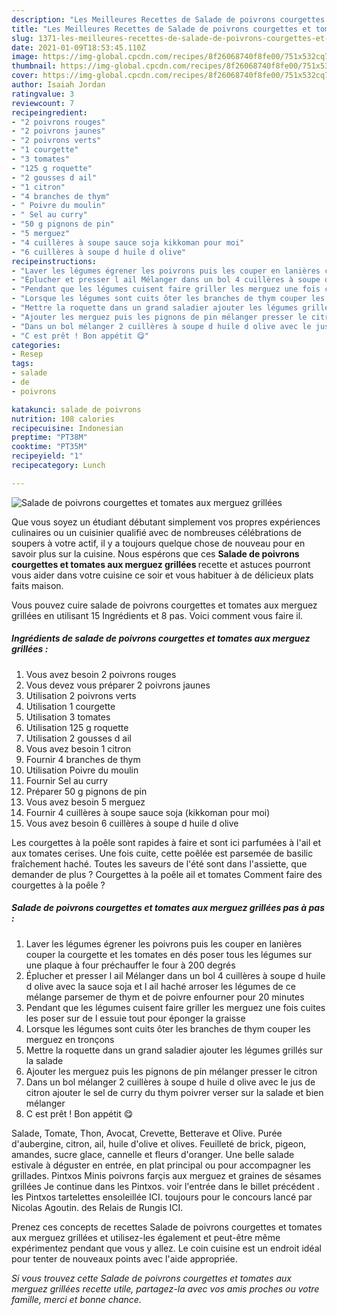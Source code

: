 ```yaml
---
description: "Les Meilleures Recettes de Salade de poivrons courgettes et tomates aux merguez grillées"
title: "Les Meilleures Recettes de Salade de poivrons courgettes et tomates aux merguez grillées"
slug: 1371-les-meilleures-recettes-de-salade-de-poivrons-courgettes-et-tomates-aux-merguez-grillees
date: 2021-01-09T18:53:45.110Z
image: https://img-global.cpcdn.com/recipes/8f26068740f8fe00/751x532cq70/salade-de-poivrons-courgettes-et-tomates-aux-merguez-grillees-photo-principale-de-la-recette.jpg
thumbnail: https://img-global.cpcdn.com/recipes/8f26068740f8fe00/751x532cq70/salade-de-poivrons-courgettes-et-tomates-aux-merguez-grillees-photo-principale-de-la-recette.jpg
cover: https://img-global.cpcdn.com/recipes/8f26068740f8fe00/751x532cq70/salade-de-poivrons-courgettes-et-tomates-aux-merguez-grillees-photo-principale-de-la-recette.jpg
author: Isaiah Jordan
ratingvalue: 3
reviewcount: 7
recipeingredient:
- "2 poivrons rouges"
- "2 poivrons jaunes"
- "2 poivrons verts"
- "1 courgette"
- "3 tomates"
- "125 g roquette"
- "2 gousses d ail"
- "1 citron"
- "4 branches de thym"
- " Poivre du moulin"
- " Sel au curry"
- "50 g pignons de pin"
- "5 merguez"
- "4 cuillères à soupe sauce soja kikkoman pour moi"
- "6 cuillères à soupe d huile d olive"
recipeinstructions:
- "Laver les légumes égrener les poivrons puis les couper en lanières couper la courgette et les tomates en dés poser tous les légumes sur une plaque à four préchauffer le four à 200 degrés"
- "Éplucher et presser l ail Mélanger dans un bol 4 cuillères à soupe d huile d olive avec la sauce soja et l ail haché arroser les légumes de ce mélange parsemer de thym et de poivre enfourner pour 20 minutes"
- "Pendant que les légumes cuisent faire griller les merguez une fois cuites les poser sur de l essuie tout pour éponger la graisse"
- "Lorsque les légumes sont cuits ôter les branches de thym couper les merguez en tronçons"
- "Mettre la roquette dans un grand saladier ajouter les légumes grillés sur la salade"
- "Ajouter les merguez puis les pignons de pin mélanger presser le citron"
- "Dans un bol mélanger 2 cuillères à soupe d huile d olive avec le jus de citron ajouter le sel de curry du thym poivrer verser sur la salade et bien mélanger"
- "C est prêt ! Bon appétit 😋"
categories:
- Resep
tags:
- salade
- de
- poivrons

katakunci: salade de poivrons 
nutrition: 108 calories
recipecuisine: Indonesian
preptime: "PT38M"
cooktime: "PT35M"
recipeyield: "1"
recipecategory: Lunch

---
```



![Salade de poivrons courgettes et tomates aux merguez grillées](https://img-global.cpcdn.com/recipes/8f26068740f8fe00/751x532cq70/salade-de-poivrons-courgettes-et-tomates-aux-merguez-grillees-photo-principale-de-la-recette.jpg)

Que vous soyez un étudiant débutant simplement vos propres expériences culinaires ou un cuisinier qualifié avec de nombreuses célébrations de soupers à votre actif, il y a toujours quelque chose de nouveau pour en savoir plus sur la cuisine. Nous espérons que ces <strong> Salade de poivrons courgettes et tomates aux merguez grillées </strong> recette et astuces pourront vous aider dans votre cuisine ce soir et vous habituer à de délicieux plats faits maison.

<!--inarticleads1-->

Vous pouvez cuire salade de poivrons courgettes et tomates aux merguez grillées en utilisant 15 Ingrédients et 8 pas. Voici comment vous faire il.

##### Ingrédients de salade de poivrons courgettes et tomates aux merguez grillées :

1. Vous avez besoin 2 poivrons rouges
1. Vous devez vous préparer 2 poivrons jaunes
1. Utilisation 2 poivrons verts
1. Utilisation 1 courgette
1. Utilisation 3 tomates
1. Utilisation 125 g roquette
1. Utilisation 2 gousses d ail
1. Vous avez besoin 1 citron
1. Fournir 4 branches de thym
1. Utilisation  Poivre du moulin
1. Fournir  Sel au curry
1. Préparer 50 g pignons de pin
1. Vous avez besoin 5 merguez
1. Fournir 4 cuillères à soupe sauce soja (kikkoman pour moi)
1. Vous avez besoin 6 cuillères à soupe d huile d olive


Les courgettes à la poêle sont rapides à faire et sont ici parfumées à l&#39;ail et aux tomates cerises. Une fois cuite, cette poêlée est parsemée de basilic fraîchement haché. Toutes les saveurs de l&#39;été sont dans l&#39;assiette, que demander de plus ? Courgettes à la poêle ail et tomates Comment faire des courgettes à la poêle ? 

<!--inarticleads2-->

##### Salade de poivrons courgettes et tomates aux merguez grillées pas à pas :

1. Laver les légumes égrener les poivrons puis les couper en lanières couper la courgette et les tomates en dés poser tous les légumes sur une plaque à four préchauffer le four à 200 degrés
1. Éplucher et presser l ail Mélanger dans un bol 4 cuillères à soupe d huile d olive avec la sauce soja et l ail haché arroser les légumes de ce mélange parsemer de thym et de poivre enfourner pour 20 minutes
1. Pendant que les légumes cuisent faire griller les merguez une fois cuites les poser sur de l essuie tout pour éponger la graisse
1. Lorsque les légumes sont cuits ôter les branches de thym couper les merguez en tronçons
1. Mettre la roquette dans un grand saladier ajouter les légumes grillés sur la salade
1. Ajouter les merguez puis les pignons de pin mélanger presser le citron
1. Dans un bol mélanger 2 cuillères à soupe d huile d olive avec le jus de citron ajouter le sel de curry du thym poivrer verser sur la salade et bien mélanger
1. C est prêt ! Bon appétit 😋


Salade, Tomate, Thon, Avocat, Crevette, Betterave et Olive. Purée d&#39;aubergine, citron, ail, huile d&#39;olive et olives. Feuilleté de brick, pigeon, amandes, sucre glace, cannelle et fleurs d&#39;oranger. Une belle salade estivale à déguster en entrée, en plat principal ou pour accompagner les grillades. Pintxos Minis poivrons farçis aux merguez et graines de sésames grillées Je continue dans les Pintxos. voir l&#39;entrée dans le billet précédent . les Pintxos tartelettes ensoleillée ICI. toujours pour le concours lancé par Nicolas Agoutin. des Relais de Rungis ICI. 

<!--inarticleads1-->

<p>
Prenez ces concepts de recettes Salade de poivrons courgettes et tomates aux merguez grillées et utilisez-les également et peut-être même expérimentez pendant que vous y allez. Le coin cuisine est un endroit idéal pour tenter de nouveaux points avec l'aide appropriée.
</p>

<p>
<i>Si vous trouvez cette Salade de poivrons courgettes et tomates aux merguez grillées recette utile, partagez-la avec vos amis proches ou votre famille, merci et bonne chance.</i>
</p>
